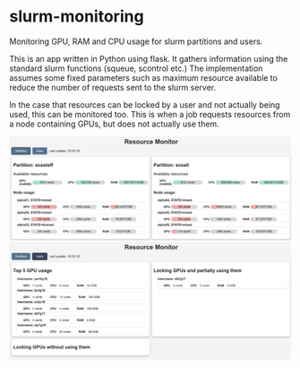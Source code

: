 # slurm-monitoring
Monitoring GPU, RAM and CPU usage for slurm partitions and users.

This is an app written in Python using flask. It gathers information using the standard slurm functions (squeue, scontrol etc.)
The implementation assumes some fixed parameters such as maximum resource available to reduce  the number of requests sent to the slurm server.

In the case that resources can be locked by a user and not actually being used, this can be monitored too. This is when a job requests resources from a node containing GPUs, but does not actually use them.

![alt text](https://github.com/Ieremie/slurm-monitoring/blob/main/front-end-example-1.png)
![alt text](https://github.com/Ieremie/slurm-monitoring/blob/main/front-end-example-0.png)

